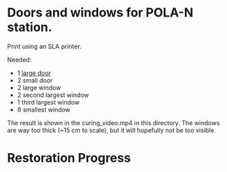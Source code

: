 # Doors and windows for POLA-N station.

Print using an SLA printer.

Needed:

* 1 [large door](http://www.google.com)
* 2 small door
* 2 large window
* 2 second largest window
* 1 third largest window
* 6 smallest window

The result is shown in the curing_video.mp4 in this directory.
The windows are way too thick (~15 cm to scale), but it will hopefully not be too visible.

# Restoration Progress
